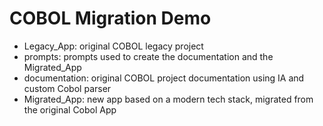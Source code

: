 # COBOL Migration Demo

* Legacy_App: original COBOL legacy project
* prompts: prompts used to create the documentation and the Migrated_App
* documentation: original COBOL project documentation using IA and custom Cobol parser
* Migrated_App: new app based on a modern tech stack, migrated from the original Cobol App